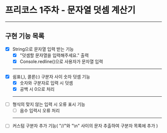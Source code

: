 # 프리코스 1주차 - 문자열 덧셈 계산기
---
## 구현 기능 목록
- [x] String으로 문자열 입력 받는 기능 <br>
  - [x] "덧셈할 문자열을 입력해주세요." 출력 <br>
  - [x] Console.redline()으로 사용자가 문자열 입력 <br>
  ---
- [X] 쉼표(,), 콜론(:) 구분자 사이 숫자 덧셈 기능 <br>
  - [X] 숫자와 구분자로 입력 시 덧셈 <br>
  - [X] 공백 시 0으로 처리 <br>
  ---
- [ ] 형식의 맞지 않는 입력 시 오류 표시 기능 <br>
  - [ ] 음수 입력시 오류 처리 <br>
  ---
- [ ] 커스텀 구분자 추가 기능( "//"와 "\n" 사이의 문자 추출하여 구분자 목록에 추가 )
